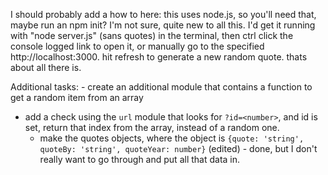 I should probably add a how to here:
    this uses node.js, so you'll need that, maybe run an npm init?  I'm not sure, quite new to all this.
    I'd get it running with "node server.js" (sans quotes) in the terminal, then ctrl click the console logged link to open it, or manually go to the specified http://localhost:3000.
    hit refresh to generate a new random quote.
    thats about all there is.

Additional tasks:
    - create an additional module that contains a function to get a random item from an array
- add a check using the `url` module that looks for `?id=<number>`, and id is set, return that index from the array, instead of a random one.
    - make the quotes objects, where the object is `{quote: 'string', quoteBy: 'string', quoteYear: number}` (edited) - done, but I don't really want to go through and put all that data in.
